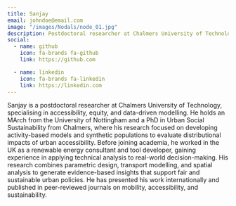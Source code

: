```yaml
---
title: Sanjay
email: johndoe@email.com
image: "/images/Nodals/node_01.jpg"
description: Postdoctoral researcher at Chalmers University of Technology, specialising in accessibility, equity, and data-driven modelling.
social:
  - name: github
    icon: fa-brands fa-github
    link: https://github.com

  - name: linkedin
    icon: fa-brands fa-linkedin
    link: https://linkedin.com
---
```



Sanjay is a postdoctoral researcher at Chalmers University of Technology, specialising in accessibility, equity, and data-driven modelling. He holds an MArch from the University of Nottingham and a PhD in Urban Social Sustainability from Chalmers, where his research focused on developing activity-based models and synthetic populations to evaluate distributional impacts of urban accessibility. Before joining academia, he worked in the UK as a renewable energy consultant and tool developer, gaining experience in applying technical analysis to real-world decision-making. His research combines parametric design, transport modelling, and spatial analysis to generate evidence-based insights that support fair and sustainable urban policies. He has presented his work internationally and published in peer-reviewed journals on mobility, accessibility, and sustainability.

